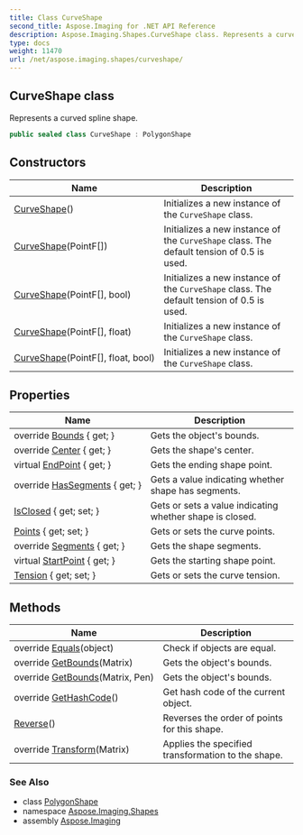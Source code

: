 ```yaml
---
title: Class CurveShape
second_title: Aspose.Imaging for .NET API Reference
description: Aspose.Imaging.Shapes.CurveShape class. Represents a curved spline shape
type: docs
weight: 11470
url: /net/aspose.imaging.shapes/curveshape/
---
```

## CurveShape class

Represents a curved spline shape.

```csharp
public sealed class CurveShape : PolygonShape
```

## Constructors

| Name | Description |
| --- | --- |
| [CurveShape](curveshape/#constructor)() | Initializes a new instance of the `CurveShape` class. |
| [CurveShape](curveshape/#constructor_1)(PointF[]) | Initializes a new instance of the `CurveShape` class. The default tension of 0.5 is used. |
| [CurveShape](curveshape/#constructor_2)(PointF[], bool) | Initializes a new instance of the `CurveShape` class. The default tension of 0.5 is used. |
| [CurveShape](curveshape/#constructor_3)(PointF[], float) | Initializes a new instance of the `CurveShape` class. |
| [CurveShape](curveshape/#constructor_4)(PointF[], float, bool) | Initializes a new instance of the `CurveShape` class. |

## Properties

| Name | Description |
| --- | --- |
| override [Bounds](../../aspose.imaging.shapes/curveshape/bounds/) { get; } | Gets the object's bounds. |
| override [Center](../../aspose.imaging.shapes/curveshape/center/) { get; } | Gets the shape's center. |
| virtual [EndPoint](../../aspose.imaging.shapes/polygonshape/endpoint/) { get; } | Gets the ending shape point. |
| override [HasSegments](../../aspose.imaging.shapes/polygonshape/hassegments/) { get; } | Gets a value indicating whether shape has segments. |
| [IsClosed](../../aspose.imaging.shapes/polygonshape/isclosed/) { get; set; } | Gets or sets a value indicating whether shape is closed. |
| [Points](../../aspose.imaging.shapes/polygonshape/points/) { get; set; } | Gets or sets the curve points. |
| override [Segments](../../aspose.imaging.shapes/curveshape/segments/) { get; } | Gets the shape segments. |
| virtual [StartPoint](../../aspose.imaging.shapes/polygonshape/startpoint/) { get; } | Gets the starting shape point. |
| [Tension](../../aspose.imaging.shapes/curveshape/tension/) { get; set; } | Gets or sets the curve tension. |

## Methods

| Name | Description |
| --- | --- |
| override [Equals](../../aspose.imaging.shapes/curveshape/equals/)(object) | Check if objects are equal. |
| override [GetBounds](../../aspose.imaging.shapes/curveshape/getbounds/#getbounds)(Matrix) | Gets the object's bounds. |
| override [GetBounds](../../aspose.imaging.shapes/curveshape/getbounds/#getbounds_1)(Matrix, Pen) | Gets the object's bounds. |
| override [GetHashCode](../../aspose.imaging.shapes/curveshape/gethashcode/)() | Get hash code of the current object. |
| [Reverse](../../aspose.imaging.shapes/polygonshape/reverse/)() | Reverses the order of points for this shape. |
| override [Transform](../../aspose.imaging.shapes/polygonshape/transform/)(Matrix) | Applies the specified transformation to the shape. |

### See Also

* class [PolygonShape](../polygonshape/)
* namespace [Aspose.Imaging.Shapes](../../aspose.imaging.shapes/)
* assembly [Aspose.Imaging](../../)


